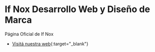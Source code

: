 # If Nox Desarrollo Web y Diseño de Marca
Página Oficial de If Nox
- [Visitá nuestra web](https://ifnox.com.ar/){:target="_blank"}
